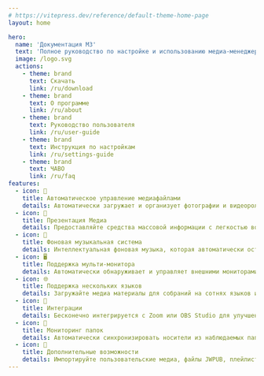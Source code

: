 ```yaml
---
# https://vitepress.dev/reference/default-theme-home-page
layout: home

hero:
  name: 'Документация М3'
  text: 'Полное руководство по настройке и использованию медиа-менеджера встречи'
  image: /logo.svg
  actions:
    - theme: brand
      text: Скачать
      link: /ru/download
    - theme: brand
      text: О программе
      link: /ru/about
    - theme: brand
      text: Руководство пользователя
      link: /ru/user-guide
    - theme: brand
      text: Инструкция по настройкам
      link: /ru/settings-guide
    - theme: brand
      text: ЧАВО
      link: /ru/faq
features:
  - icon: 🚀
    title: Автоматическое управление медиафайлами
    details: Автоматически загружает и организует фотографии и видеоролики для конгрегационных встреч на любом языке, доступном на официальном сайте Свидетелей Иеговы.
  - icon: 🎦
    title: Презентация Медиа
    details: Предоставляйте средства массовой информации с легкостью во время гибридных или личных встреч с продвинутыми элементами управления, расширение/перенос возможностей и настраиваемых параметров времени.
  - icon: 🎵
    title: Фоновая музыкальная система
    details: Интеллектуальная фоновая музыка, которая автоматически останавливается перед началом встреч и может быть перезапущена одним щелчком после встречи.
  - icon: 🖥️
    title: Поддержка мульти-монитора
    details: Автоматически обнаруживает и управляет внешними мониторами для бесшовных презентаций и обмена сайтами.
  - icon: 🌐
    title: Поддержка нескольких языков
    details: Загружайте медиа материалы для собраний на сотнях языков и используйте интерфейс M³ на любом из множества доступных языков.
  - icon: 🧩
    title: Интеграции
    details: Бесконечно интегрируется с Zoom или OBS Studio для улучшения управления медиа и воспроизведения во время встреч.
  - icon: 📁
    title: Мониторинг папок
    details: Автоматически синхронизировать носители из наблюдаемых папок (например, Dropbox или OneDrive) и экспортировать носители в папки.
  - icon: 🎯
    title: Дополнительные возможности
    details: Импортируйте пользовательские медиа, файлы JWPUB, плейлисты, записи аудио Библии и управление множеством конгрегаций.
---
```

